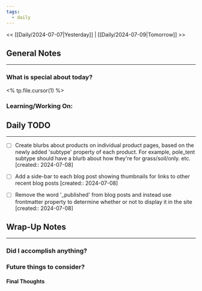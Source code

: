 ```yaml
---
tags:
  - daily
---
```

<< [[Daily/2024-07-07|Yesterday]] |  [[Daily/2024-07-09|Tomorrow]] >>

## General Notes
---
### What is special about today?
<% tp.file.cursor(1) %>

### Learning/Working On:



## Daily TODO
---
- [ ] Create blurbs about products on individual product pages, based on the newly added 'subtype' property of each product.  For example, pole_tent subtype should have a blurb about how they're for grass/soil/only. etc.  [created:: 2024-07-08]
- [ ] Add a side-bar to each blog post showing thumbnails for links to other recent blog posts  [created:: 2024-07-08]

- [ ] Remove the word '_published' from blog posts and instead use frontmatter property to determine whether or not to display it in the site  [created:: 2024-07-08]
## Wrap-Up Notes
---
### Did I accomplish anything?
### Future things to consider?
#### Final Thoughts

